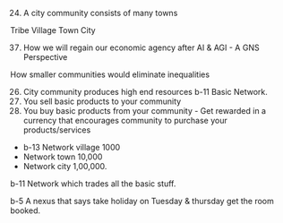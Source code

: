 24. A city community consists of many towns

Tribe
Village
Town
City

37. How we will regain our economic agency after AI & AGI - A GNS Perspective

How smaller communities would eliminate inequalities

26. City community produces high end resources
b-11 Basic Network.
28. You sell basic products to your community
29. You buy basic products from your community - Get rewarded in a currency that encourages community to purchase your products/services

- b-13 Network village 1000
- Network town 10,000
- Network city 1,00,000.

b-11 Network which trades all the basic stuff.

b-5 A nexus that says take holiday on Tuesday & thursday get the room booked.